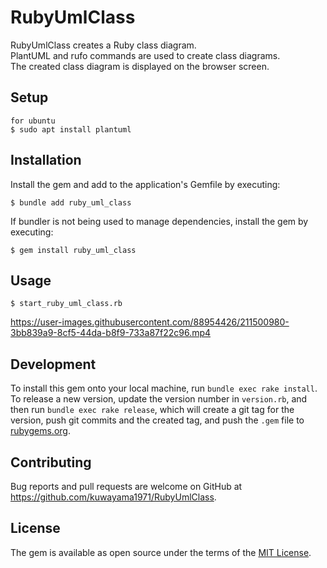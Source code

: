 # RubyUmlClass

RubyUmlClass creates a Ruby class diagram.  
PlantUML and rufo commands are used to create class diagrams.  
The created class diagram is displayed on the browser screen.  

## Setup
    for ubuntu
    $ sudo apt install plantuml

## Installation

Install the gem and add to the application's Gemfile by executing:

    $ bundle add ruby_uml_class

If bundler is not being used to manage dependencies, install the gem by executing:

    $ gem install ruby_uml_class

## Usage

    $ start_ruby_uml_class.rb

https://user-images.githubusercontent.com/88954426/211500980-3bb839a9-8cf5-44da-b8f9-733a87f22c96.mp4

## Development

To install this gem onto your local machine, run `bundle exec rake install`. To release a new version, update the version number in `version.rb`, and then run `bundle exec rake release`, which will create a git tag for the version, push git commits and the created tag, and push the `.gem` file to [rubygems.org](https://rubygems.org).

## Contributing

Bug reports and pull requests are welcome on GitHub at https://github.com/kuwayama1971/RubyUmlClass.

## License

The gem is available as open source under the terms of the [MIT License](https://opensource.org/licenses/MIT).
